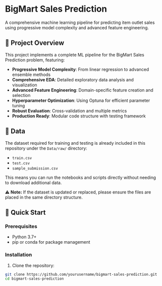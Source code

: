 # BigMart Sales Prediction

A comprehensive machine learning pipeline for predicting item outlet sales using progressive model complexity and advanced feature engineering.

## 🎯 Project Overview

This project implements a complete ML pipeline for the BigMart Sales Prediction problem, featuring:

- **Progressive Model Complexity**: From linear regression to advanced ensemble methods
- **Comprehensive EDA**: Detailed exploratory data analysis and visualization
- **Advanced Feature Engineering**: Domain-specific feature creation and selection
- **Hyperparameter Optimization**: Using Optuna for efficient parameter tuning
- **Robust Evaluation**: Cross-validation and multiple metrics
- **Production Ready**: Modular code structure with testing framework

## 📂 Data

The dataset required for training and testing is already included in this repository under the `Data/raw/` directory:

- `train.csv`
- `test.csv`
- `sample_submission.csv`

This means you can run the notebooks and scripts directly without needing to download additional data.

⚠️ **Note:** If the dataset is updated or replaced, please ensure the files are placed in the same directory structure.

## 🚀 Quick Start

### Prerequisites

- Python 3.7+
- pip or conda for package management

### Installation

1. Clone the repository:

```bash
git clone https://github.com/yourusername/bigmart-sales-prediction.git
cd bigmart-sales-prediction
```
